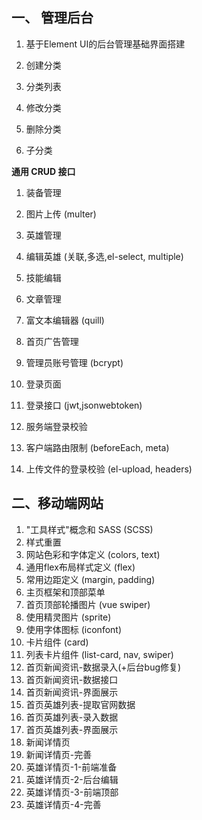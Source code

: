 ## 一、 管理后台
1. 基于Element UI的后台管理基础界面搭建

2. 创建分类
3. 分类列表
4. 修改分类
5. 删除分类
6. 子分类

**通用 CRUD 接口**

1. 装备管理
2. 图片上传 (multer)

3. 英雄管理
4. 编辑英雄 (关联,多选,el-select, multiple)
5. 技能编辑

6. 文章管理
7. 富文本编辑器 (quill)

8. 首页广告管理

9. 管理员账号管理 (bcrypt)
10. 登录页面
11. 登录接口 (jwt,jsonwebtoken)
12. 服务端登录校验
13. 客户端路由限制 (beforeEach, meta)
14. 上传文件的登录校验 (el-upload, headers)

## 二、移动端网站

1. "工具样式"概念和 SASS (SCSS)
2. 样式重置
3. 网站色彩和字体定义 (colors, text)
4. 通用flex布局样式定义 (flex)
5. 常用边距定义 (margin, padding)
6. 主页框架和顶部菜单
7. 首页顶部轮播图片 (vue swiper)
8. 使用精灵图片 (sprite)
9. 使用字体图标 (iconfont)
10. 卡片组件 (card)
11. 列表卡片组件 (list-card, nav, swiper)
12. 首页新闻资讯-数据录入(+后台bug修复)
13. 首页新闻资讯-数据接口
14. 首页新闻资讯-界面展示
15. 首页英雄列表-提取官网数据
16. 首页英雄列表-录入数据
17. 首页英雄列表-界面展示
18. 新闻详情页
19. 新闻详情页-完善
20. 英雄详情页-1-前端准备
21. 英雄详情页-2-后台编辑
22. 英雄详情页-3-前端顶部
23. 英雄详情页-4-完善

